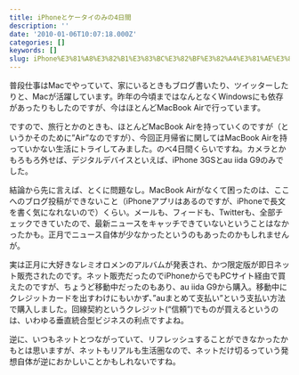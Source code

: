 ```yaml
---
title: iPhoneとケータイのみの4日間
description: ''
date: '2010-01-06T10:07:18.000Z'
categories: []
keywords: []
slug: iPhone%E3%81%A8%E3%82%B1%E3%83%BC%E3%82%BF%E3%82%A4%E3%81%AE%E3%81%BF%E3%81%AE4%E6%97%A5%E9%96%93
---
```

普段仕事はMacでやっていて、家にいるときもブログ書いたり、ツイッターしたりと、Macが活躍しています。昨年の今頃まではなんとなくWindowsにも依存があったりもしたのですが、今はほとんどMacBook Airで行っています。

ですので、旅行とかのときも、ほとんどMacBook Airを持っていくのですが（というかそのために”Air”なのですが）、今回正月帰省に関してはMacBook Airを持っていかない生活にトライしてみました。のべ4日間くらいですね。カメラとかもろもろ外せば、デジタルデバイスといえば、iPhone 3GSとau iida G9のみでした。

結論から先に言えば、とくに問題なし。MacBook Airがなくて困ったのは、ここへのブログ投稿ができないこと（iPhoneアプリはあるのですが、iPhoneで長文を書く気になれないので）くらい。メールも、フィードも、Twitterも、全部チェックできていたので、最新ニュースをキャッチできていないということはなかったかも。正月でニュース自体が少なかったというのもあったのかもしれませんが。

実は正月に大好きなレミオロメンのアルバムが発表され、かつ限定版が即日ネット販売されたのです。ネット販売だったのでiPhoneからでもPCサイト経由で買えたのですが、ちょうど移動中だったのもあり、au iida G9から購入。移動中にクレジットカードを出すわけにもいかず、”auまとめて支払い”という支払い方法で購入しました。回線契約というクレジット(“信頼”)でものが買えるというのは、いわゆる垂直統合型ビジネスの利点ですよね。

逆に、いつもネットとつながっていて、リフレッシュすることができなかったかもとは思いますが、ネットもリアルも生活圏なので、ネットだけ切るっていう発想自体が逆におかしいことかもしれないですね。